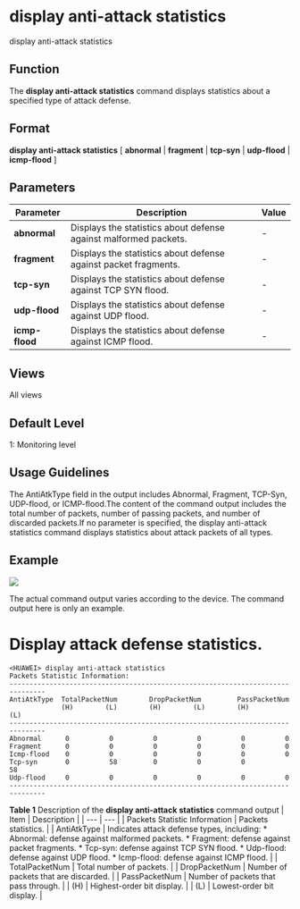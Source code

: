 display anti-attack statistics
==============================

display anti-attack statistics

Function
--------



The **display anti-attack statistics** command displays statistics about a specified type of attack defense.




Format
------

**display anti-attack statistics** [ **abnormal** | **fragment** | **tcp-syn** | **udp-flood** | **icmp-flood** ]


Parameters
----------

| Parameter | Description | Value |
| --- | --- | --- |
| **abnormal** | Displays the statistics about defense against malformed packets. | - |
| **fragment** | Displays the statistics about defense against packet fragments. | - |
| **tcp-syn** | Displays the statistics about defense against TCP SYN flood. | - |
| **udp-flood** | Displays the statistics about defense against UDP flood. | - |
| **icmp-flood** | Displays the statistics about defense against ICMP flood. | - |



Views
-----

All views


Default Level
-------------

1: Monitoring level


Usage Guidelines
----------------

The AntiAtkType field in the output includes Abnormal, Fragment, TCP-Syn, UDP-flood, or ICMP-flood.The content of the command output includes the total number of packets, number of passing packets, and number of discarded packets.If no parameter is specified, the display anti-attack statistics command displays statistics about attack packets of all types.


Example
-------

![](../public_sys-resources/note_3.0-en-us.png) 

The actual command output varies according to the device. The command output here is only an example.


# Display attack defense statistics.
```
<HUAWEI> display anti-attack statistics
Packets Statistic Information:                                                  
------------------------------------------------------------------------------- 
AntiAtkType  TotalPacketNum        DropPacketNum         PassPacketNum          
             (H)        (L)        (H)        (L)        (H)        (L)         
------------------------------------------------------------------------------- 
Abnormal      0          0          0          0          0          0          
Fragment      0          0          0          0          0          0          
Icmp-flood    0          0          0          0          0          0          
Tcp-syn       0          58         0          0          0          58         
Udp-flood     0          0          0          0          0          0          
-------------------------------------------------------------------------------

```

**Table 1** Description of the **display anti-attack statistics** command output
| Item | Description |
| --- | --- |
| Packets Statistic Information | Packets statistics. |
| AntiAtkType | Indicates attack defense types, including:  * Abnormal: defense against malformed packets. * Fragment: defense against packet fragments. * Tcp-syn: defense against TCP SYN flood. * Udp-flood: defense against UDP flood. * Icmp-flood: defense against ICMP flood. |
| TotalPacketNum | Total number of packets. |
| DropPacketNum | Number of packets that are discarded. |
| PassPacketNum | Number of packets that pass through. |
| (H) | Highest-order bit display. |
| (L) | Lowest-order bit display. |
